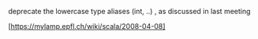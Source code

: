 deprecate the lowercase type aliases (int, ..) , as discussed in last meeting

[https://mylamp.epfl.ch/wiki/scala/2008-04-08]

